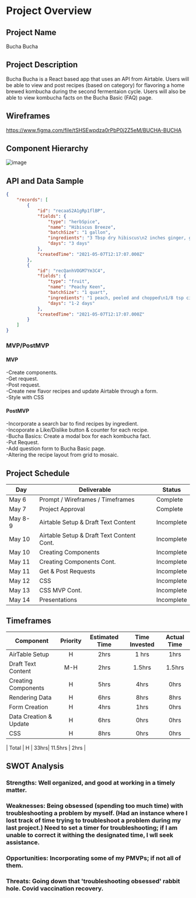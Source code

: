 # Project Overview

## Project Name

Bucha Bucha

## Project Description

Bucha Bucha is a React based app that uses an API from Airtable. Users will be able to view and post recipes (based on category) for flavoring a home brewed kombucha during the second fermentaion cycle. Users will also be able to view kombucha facts on the Bucha Basic (FAQ) page.

## Wireframes

https://www.figma.com/file/tSHSEwpdza0rPbP0j2Z5eM/BUCHA-BUCHA

## Component Hierarchy

![image](https://user-images.githubusercontent.com/59977555/117818373-87b9a200-b236-11eb-88bd-80511c03e461.png)

## API and Data Sample

```json
{
    "records": [
        {
            "id": "recaaS2A1gRp1flBP",
            "fields": {
                "type": "herbSpice",
                "name": "Hibiscus Breeze",
                "batchSize": "1 gallon",
                "ingredients": "3 Tbsp dry hibiscus\n2 inches ginger, grated\n1 lime, grated",
                "days": "3 days"
            },
            "createdTime": "2021-05-07T12:17:07.000Z"
        },
        {
            "id": "recQanhVOGM7Ym3C4",
            "fields": {
                "type": "fruit",
                "name": "Peachy Keen",
                "batchSize": "1 quart",
                "ingredients": "1 peach, peeled and chopped\n1/8 tsp cinnamon\npinch of ginger",
                "days": "1-2 days"
            },
            "createdTime": "2021-05-07T12:17:07.000Z"
        }
    ]
}

```

### MVP/PostMVP

#### MVP 

-Create components. <br>
-Get request.<br>
-Post request.<br>
-Create new flavor recipes and update Airtable through a form.<br>
-Style with CSS


#### PostMVP  

-Incorporate a search bar to find recipes by ingredient.<br>
-Incoporate a Like/Dislike button & counter for each recipe.<br>
-Bucha Basics: Create a modal box for each kombucha fact.<br>
-Put Request.<br>
-Add question form to Bucha Basic page.<br>
-Altering the recipe layout from grid to mosaic.


## Project Schedule

|  Day | Deliverable | Status
|---|---| ---|
|May 6| Prompt / Wireframes / Timeframes | Complete
|May 7| Project Approval | Complete
|May 8-9 | Airtable Setup & Draft Text Content | Incomplete
|May 10 | Airtable Setup & Draft Text Content Cont. | Incomplete
|May 10  | Creating Components | Incomplete
|May 11 | Creating Components Cont. | Incomplete
|May 11 | Get & Post Requests | Incomplete
|May 12|  CSS  | Incomplete
|May 13| CSS MVP Cont. | Incomplete
|May 14| Presentations | Incomplete

## Timeframes

| Component | Priority | Estimated Time | Time Invested | Actual Time |
| --- | :---: |  :---: | :---: | :---: |
| AirTable Setup | H | 2hrs| 1 hrs | 1hrs |
| Draft Text Content | M-H  | 2hrs| 1.5hrs | 1.5hrs |
| Creating Components | H | 5hrs| 4hrs | 0hrs |
| Rendering Data | H | 6hrs| 8hrs | 8hrs |
| Form Creation | H | 4hrs| 1hrs | 0hrs |
| Data Creation & Update | H | 6hrs| 0hrs | 0hrs |
| CSS  | H | 8hrs| 0hrs | 0hrs |

| Total | H | 33hrs| 11.5hrs | 2hrs |

## SWOT Analysis

### Strengths:  Well organized, and good at working in a timely matter.

### Weaknesses:  Being obsessed (spending too much time) with troubleshooting a problem by myself. (Had an instance where I lost track of time trying to troubleshoot a problem during my last project.) Need to set a timer for troubleshooting; if I am unable to correct it withing the designated time, I wll seek assistance.

### Opportunities:  Incorporating some of my PMVPs; if not all of them.

### Threats:  Going down that 'troubleshooting obsessed' rabbit hole.  Covid vaccination recovery.

